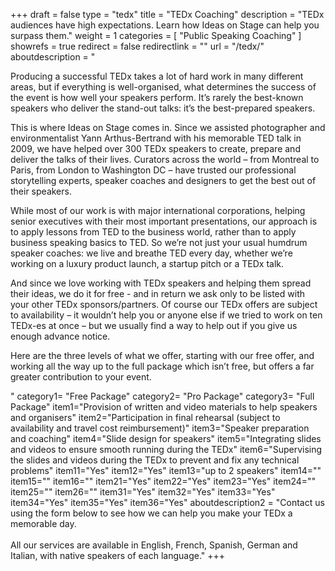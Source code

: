 +++
draft		= false
type		= "tedx"
title		= "TEDx Coaching"
description	= "TEDx audiences have high expectations. Learn how Ideas on Stage can help you surpass them."
weight		= 1
categories	= [ "Public Speaking Coaching" ]
showrefs	= true
redirect	= false
redirectlink = ""
url 		= "/tedx/"
aboutdescription = "<p>Producing a successful TEDx takes a lot of hard work in many different areas, but if everything is well-organised, what determines the success of the event is how well your speakers perform. It’s rarely the best-known speakers who deliver the stand-out talks: it’s the best-prepared speakers.</p><p>This is where Ideas on Stage comes in. Since we assisted photographer and environmentalist Yann Arthus-Bertrand with his memorable TED talk in 2009, we have helped over 300 TEDx speakers to create, prepare and deliver the talks of their lives. Curators across the world – from Montreal to Paris, from London to Washington DC – have trusted our professional storytelling experts, speaker coaches and designers to get the best out of their speakers.</p><p>While most of our work is with major international corporations, helping senior executives with their most important presentations, our approach is to apply lessons from TED to the business world, rather than to apply business speaking basics to TED. So we’re not just your usual humdrum speaker coaches: we live and breathe TED every day, whether we’re working on a luxury product launch, a startup pitch or a TEDx talk.</p><p>And since we love working with TEDx speakers and helping them spread their ideas, we do it for free - and in return we ask only to be listed with your other TEDx sponsors/partners. Of course our TEDx offers are subject to availability – it wouldn’t help you or anyone else if we tried to work on ten TEDx-es at once – but we usually find a way to help out if you give us enough advance notice.</p><p>Here are the three levels of what we offer, starting with our free offer, and working all the way up to the full package which isn’t free, but offers a far greater contribution to your event.</p>"
category1= "Free Package"
category2= "Pro Package"
category3= "Full Package"
item1="Provision of written and video materials to help speakers and organisers"
item2="Participation in final rehearsal (subject to availability and travel cost reimbursement)"
item3="Speaker preparation and coaching"
item4="Slide design for speakers"
item5="Integrating slides and videos to ensure smooth running during the TEDx"
item6="Supervising the slides and videos during the TEDx to prevent and fix any technical problems"
item11="Yes"
item12="Yes"
item13="up to 2 speakers"
item14=""
item15=""
item16=""
item21="Yes"
item22="Yes"
item23="Yes"
item24=""
item25=""
item26=""
item31="Yes"
item32="Yes"
item33="Yes"
item34="Yes"
item35="Yes"
item36="Yes"
aboutdescription2 = "Contact us using the form below to see how we can help you make your TEDx a memorable day.<br><br>All our services are available in English, French, Spanish, German and Italian, with native speakers of each language."
+++
